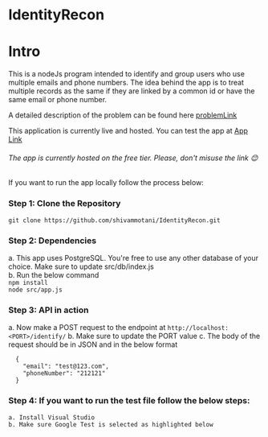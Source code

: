 # IdentityRecon

# Intro

This is a nodeJs program intended to identify and group users who use multiple emails and phone numbers.
The idea behind the app is to treat multiple records as the same if they are linked by a common id or have the same email or phone number.

A detailed description of the problem can be found here [problemLink](https://bitespeed.notion.site/Bitespeed-Backend-Task-Identity-Reconciliation-53392ab01fe149fab989422300423199)

This application is currently live and hosted. You can test the app at [App Link](https://identityrecon.onrender.com/identify/)
###### The app is currently hosted on the free tier. Please, don't misuse the link 😊


If you want to run the app locally follow the process below:

### Step 1: Clone the Repository

`git clone https://github.com/shivammotani/IdentityRecon.git`

### Step 2: Dependencies
  a. This app uses PostgreSQL. You're free to use any other database of your choice. Make sure to update src/db/index.js <br/>
  b. Run the below command 
  <br/>
  ` npm install ` 
  <br/> 
  ` node src/app.js `

### Step 3: API in action
  a. Now make a POST request to the endpoint at ` http://localhost:<PORT>/identify/ `
  b. Make sure to update the PORT value
  c. The body of the request should be in JSON and in the below format 
  ```
    {
      "email": "test@123.com",
      "phoneNumber": "212121"
    }
```
    


### Step 4: If you want to run the test file follow the below steps:
    a. Install Visual Studio
    b. Make sure Google Test is selected as highlighted below

